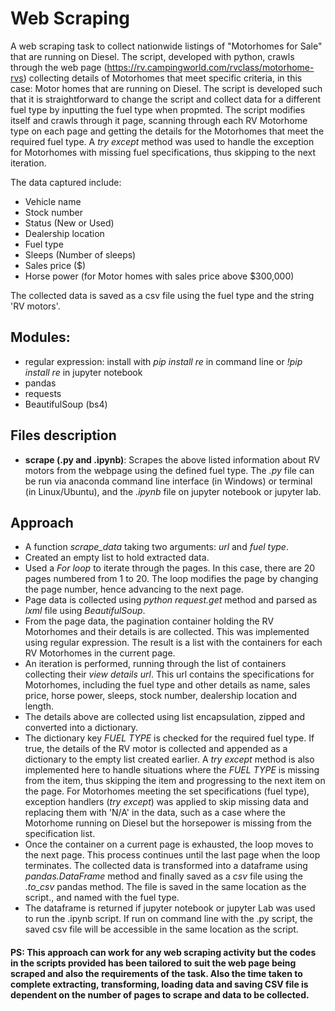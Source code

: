 # Web Scraping

A web scraping task to collect nationwide listings of "Motorhomes for Sale" that are running on Diesel. The script, developed with python, crawls through the web page (https://rv.campingworld.com/rvclass/motorhome-rvs) collecting details of Motorhomes that meet specific criteria, in this case: Motor homes that are running on Diesel. The script is developed such that it is straightforward to change the script and collect data for a different fuel type by inputting the fuel type when propmted. The script modifies itself and crawls through it page, scanning through each RV Motorhome type on each page and getting the details for the Motorhomes that meet the required fuel type. A _try except_ method was used to handle the exception for Motorhomes with missing fuel specifications, thus skipping to the next iteration.

The data captured include:
- Vehicle name
- Stock number
- Status (New or Used)
- Dealership location
- Fuel type
- Sleeps (Number of sleeps)
- Sales price ($)
- Horse power (for Motor homes with sales price above $300,000)

The collected data is saved as a csv file using the fuel type and the string 'RV motors'.

## Modules:
- regular expression: install with _pip install re_ in command line or _!pip install re_ in jupyter notebook
- pandas
- requests
- BeautifulSoup (bs4)

## Files description
- **scrape (.py and .ipynb)**: Scrapes the above listed information about RV motors from the webpage using the defined fuel type. The _.py_ file can be run via anaconda command line interface (in Windows) or terminal (in Linux/Ubuntu), and the _.ipynb_ file on jupyter notebook or jupyter lab.

## Approach
- A function _scrape_data_ taking two arguments: _url_ and _fuel type_.
- Created an empty list to hold extracted data.
- Used a _For loop_ to iterate through the pages. In this case, there are 20 pages numbered from 1 to 20. The loop modifies the page by changing the page number, hence advancing to the next page.
- Page data is collected using _python request.get_ method and parsed as _lxml_ file using _BeautifulSoup_.
- From the page data, the pagination container holding the RV Motorhomes and their details is are collected. This was implemented using regular expression. The result is a list with the containers for each RV Motorhomes in the current page.
- An iteration is performed, running through the list of containers collecting their _view details url_. This url contains the specifications for Motorhomes, including the fuel type and other details as name, sales price, horse power, sleeps, stock number, dealership location and length.
- The details above are collected using list encapsulation, zipped and converted into a dictionary.
- The dictionary key _FUEL TYPE_ is checked for the required fuel type. If true, the details of the RV motor is collected and appended as a dictionary to the empty list created earlier. A _try except_ method is also implemented here to handle situations where the _FUEL TYPE_ is missing from the item, thus skipping the item and progressing to the next item on the page. For Motorhomes meeting the set specifications (fuel type), exception handlers (_try except_) was applied to skip missing data and replacing them with 'N/A' in the data, such as a case where the Motorhome running on Diesel but the horsepower is missing from the specification list. 
- Once the container on a current page is exhausted, the loop moves to the next page. This process continues until the last page when the loop terminates. The collected data is transformed into a dataframe using _pandas.DataFrame_ method and finally saved as a _csv_ file using the _.to_csv_ pandas method. The file is saved in the same location as the script., and named with the fuel type.
- The dataframe is returned if jupyter notebook or jupyter Lab was used to run the .ipynb script. If run on command line with the .py script, the saved csv file will be accessible in the same location as the script.

#### PS: This approach can work for any web scraping activity but the codes in the scripts provided has been tailored to suit the web page being scraped and also the requirements of the task. Also the time taken to complete extracting, transforming, loading data and saving CSV file is dependent on the number of pages to scrape and data to be collected. 
